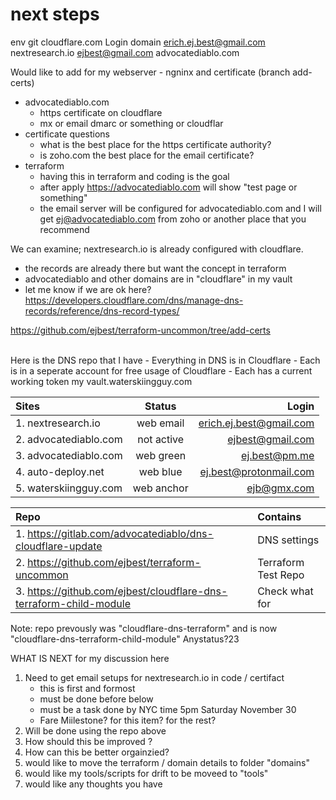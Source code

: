 # next steps 

env git 
cloudflare.com 
Login                    domain
erich.ej.best@gmail.com  nextresearch.io
ejbest@gmail.com         advocatediablo.com 


Would like to add for my webserver - ngninx and certificate (branch add-certs)
   - advocatediablo.com 
      - https certificate on cloudflare
      - mx or email dmarc or something or cloudflar
   - certificate questions 
      - what is the best place for the https certificate authority?
      - is zoho.com the best place for the email certificate? 
   - terraform 
      - having this in terraform and coding is the goal
      - after apply https://advocatediablo.com will show "test page or something"
      - the email server will be configured for advocatediablo.com and I will get ej@advocatediablo.com from zoho or another place that you recommend

We can examine; nextresearch.io is already configured with cloudflare.
   - the records are already there but want the concept in terraform
   - advocatediablo and other domains are in "cloudflare" in my vault 
   - let me know if we are ok here?
https://developers.cloudflare.com/dns/manage-dns-records/reference/dns-record-types/

https://github.com/ejbest/terraform-uncommon/tree/add-certs

 <br>
Here is the DNS repo that I have 
- Everything in DNS is in Cloudflare
- Each is in a seperate account for free usage of Cloudflare 
- Each has a current working token my vault.waterskiingguy.com


| Sites                   | Status          |  Login                  |
| :---------------------- |:---------------:| -----------------------:|
| 1. nextresearch.io      | web email       | erich.ej.best@gmail.com |
| 2. advocatediablo.com       | not active      |        ejbest@gmail.com |
| 3. advocatediablo.com   | web green       |           ej.best@pm.me |
| 4. auto-deploy.net      | web blue        |  ej.best@protonmail.com | 
| 5. waterskiingguy.com   | web anchor      |             ejb@gmx.com |


| Repo                                                               | Contains            |
| :----------------------------------------------------------------- |:--------------------|
| 1. https://gitlab.com/advocatediablo/dns-cloudflare-update         | DNS settings        |
| 2. https://github.com/ejbest/terraform-uncommon                    | Terraform Test Repo |
| 3. https://github.com/ejbest/cloudflare-dns-terraform-child-module | Check what for      |
 
 
Note: repo prevously was "cloudflare-dns-terraform" and is now "cloudflare-dns-terraform-child-module"
Anystatus?23

WHAT IS NEXT for my discussion here 
1. Need to get email setups for nextresearch.io in code / certifact
   - this is first and formost
   - must be done before below 
   - must be a task done by NYC time 5pm Saturday November 30 
   - Fare Miilestone?  for this item?   for the rest?
2. Will be done using the repo above
3. How should this be improved ?
4. How can this be better orgainzied?
5. would like to move the terraform / domain details to folder "domains" 
6. would like my tools/scripts for drift to be moveed to "tools"
7. would like any thoughts you have 